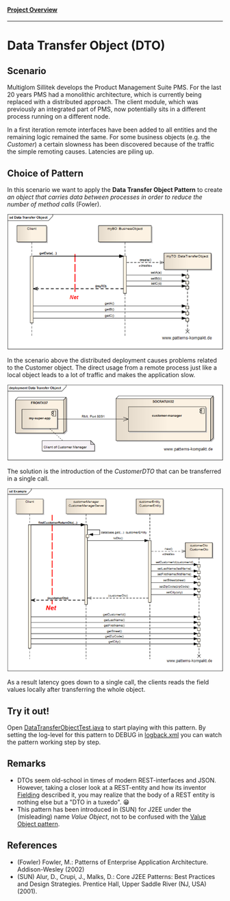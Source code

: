 #### [Project Overview](../../../../../../../README.md)
----

# Data Transfer Object (DTO)

## Scenario

Multiglom Sillitek develops the Product Management Suite PMS. For the last 20 years PMS had a monolithic architecture, which is currently being replaced with a distributed approach. The client module, which was previously an integrated part of PMS, now potentially sits in a different process running on a different node.

In a first iteration remote interfaces have been added to all entities and the remaining logic remained the same. For some business objects (e.g. the _Customer_) a certain slowness has been discovered because of the traffic the simple remoting causes. Latencies are piling up.

## Choice of Pattern
In this scenario we want to apply the **Data Transfer Object Pattern** to create _an object that carries data between processes in order to reduce the number of method calls_ (Fowler). 

![Test](../../../../../../../doc/patterns/images/data_transfer_object_dn.png)

In the scenario above the distributed deployment causes problems related to the Customer object. The direct usage from a remote process just like a local object leads to a lot of traffic and makes the application slow.

![Test](../../../../../../../doc/patterns/images/data_transfer_object_px.png)

The solution is the introduction of the _CustomerDTO_ that can be transferred in a single call. 

![Test](../../../../../../../doc/patterns/images/data_transfer_object_dx.png)

As a result latency goes down to a single call, the clients reads the field values locally after transferring the whole object.

## Try it out!

Open [DataTransferObjectTest.java](DataTransferObjectTest.java) to start playing with this pattern. By setting the log-level for this pattern to DEBUG in [logback.xml](../../../../../../../src/main/resources/logback.xml) you can watch the pattern working step by step.

## Remarks
* DTOs seem old-school in times of modern REST-interfaces and JSON. However, taking a closer look at a REST-entity and how its inventor [Fielding](http://www.ics.uci.edu/~fielding/pubs/dissertation/rest_arch_style.htm#sec_5_2_1_1) described it, you may realize that the body of a REST entity is nothing else but a "DTO in a tuxedo". :grin:
* This pattern has been introduced in (SUN) for J2EE under the (misleading) name _Value Object_, not to be confused with the [Value Object pattern](../valueobject/README.md).

## References

* (Fowler) Fowler, M.: Patterns of Enterprise Application Architecture. Addison-Wesley (2002)
* (SUN) Alur, D., Crupi, J., Malks, D.: Core J2EE Patterns: Best Practices and Design Strategies. Prentice Hall, Upper Saddle River (NJ, USA) (2001).



